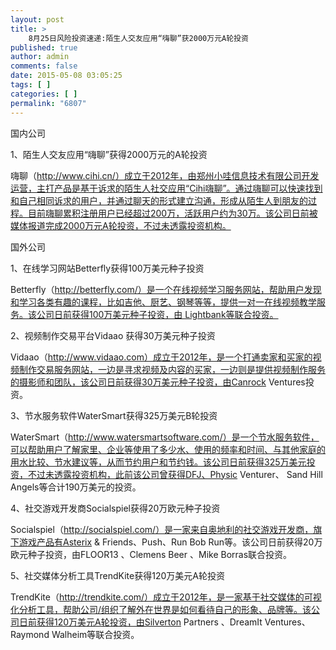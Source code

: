 ```yaml
---
layout: post
title: >
    8月25日风险投资速递:陌生人交友应用“嗨聊”获2000万元A轮投资
published: true
author: admin
comments: false
date: 2015-05-08 03:05:25
tags: [ ]
categories: [ ]
permalink: "6807"
---
```



国内公司

1、陌生人交友应用“嗨聊”获得2000万元的A轮投资

嗨聊（http://www.cihi.cn/）成立于2012年，由郑州小哇信息技术有限公司开发运营，主打产品是基于诉求的陌生人社交应用“Cihi嗨聊”。通过嗨聊可以快速找到和自己相同诉求的用户，并通过聊天的形式建立沟通，形成从陌生人到朋友的过程。目前嗨聊累积注册用户已经超过200万，活跃用户约为30万。该公司日前被媒体报道完成2000万元A轮投资，不过未透露投资机构。

国外公司

1、在线学习网站Betterfly获得100万美元种子投资

Betterfly（http://betterfly.com/）是一个在线视频学习服务网站，帮助用户发现和学习各类有趣的课程，比如吉他、厨艺、钢琴等等，提供一对一在线视频教学服务。该公司日前获得100万美元种子投资，由 Lightbank等联合投资。

2、视频制作交易平台Vidaao 获得30万美元种子投资

Vidaao（http://www.vidaao.com）成立于2012年，是一个打通卖家和买家的视频制作交易服务网站，一边是寻求视频及内容的买家，一边则是提供视频制作服务的摄影师和团队，该公司日前获得30万美元种子投资，由Canrock Ventures投资。

3、节水服务软件WaterSmart获得325万美元B轮投资

WaterSmart（http://www.watersmartsoftware.com/）是一个节水服务软件，可以帮助用户了解家里、企业等使用了多少水、使用的频率和时间、与其他家庭的用水比较、节水建议等，从而节约用户和节约钱。该公司日前获得325万美元投资，不过未透露投资机构，此前该公司曾获得DFJ、Physic Venturer、 Sand Hill Angels等合计190万美元的投资。

4、社交游戏开发商Socialspiel获得20万欧元种子投资

Socialspiel（http://socialspiel.com/）是一家来自奥地利的社交游戏开发商，旗下游戏产品有Asterix & Friends、Push、Run Bob Run等。该公司日前获得20万欧元种子投资，由FLOOR13 、Clemens Beer 、Mike Borras联合投资。

5、社交媒体分析工具TrendKite获得120万美元A轮投资

TrendKite（http://trendkite.com/）成立于2012年，是一家基于社交媒体的可视化分析工具，帮助公司/组织了解外在世界是如何看待自己的形象、品牌等。该公司日前获得120万美元A轮投资，由Silverton Partners 、DreamIt Ventures、 Raymond Walheim等联合投资。